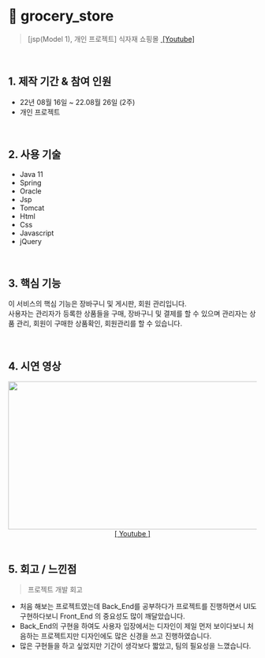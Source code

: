 
 # :pushpin: grocery_store
>[jsp(Model 1), 개인 프로젝트] 식자재 쇼핑몰
><a href="https://www.youtube.com/watch?v=0uTWjoxM3kQ&t=3s">&nbsp;[Youtube]</a>

</br>

## 1. 제작 기간 & 참여 인원
- 22년 08월 16일 ~ 22.08월 26일 (2주) 
- 개인 프로젝트

</br>

## 2. 사용 기술
  - Java 11
  - Spring
  - Oracle
  - Jsp
  - Tomcat
  - Html
  - Css
  - Javascript
  - jQuery

</br>

## 3. 핵심 기능
이 서비스의 핵심 기능은 장바구니 및 게시판, 회원 관리입니다.  
사용자는 관리자가 등록한 상품들을 구매, 장바구니 및 결제를 할 수 있으며
관리자는 상품 관리, 회원이 구매한 상품확인, 회원관리를 할 수 있습니다.

</br>

## 4. 시연 영상
 <p align="center"><img src="https://user-images.githubusercontent.com/106065178/207641919-4e8bb2a6-7fb6-44ea-8690-bd1c06a3ae3a.gif" width="600" height="300">
<br><a href="https://www.youtube.com/watch?v=0uTWjoxM3kQ&t=3s">[&nbsp;Youtube&nbsp;]</a><br><br>
</p>
 

## 5. 회고 / 느낀점
>프로젝트 개발 회고
- 처음 해보는 프로젝트였는데 Back_End를 공부하다가 프로젝트를 진행하면서 UI도 구현하다보니 Front_End 의 중요성도 많이 깨달았습니다.<br>
- Back_End의 구현을 하여도 사용자 입장에서는 디자인이 제일 먼저 보이다보니 처음하는 프로젝트지만 디자인에도 많은 신경을 쓰고 진행하였습니다.<br>
- 많은 구현들을 하고 싶었지만 기간이 생각보다 짧았고, 팀의 필요성을 느꼈습니다.

